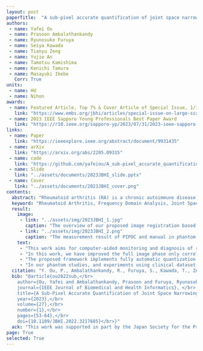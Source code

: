 ```yaml
---
layout: post
paperTitle:  "A sub-pixel accurate quantification of joint space narrowing progression in rheumatoid arthritis"
authors:
 - name: Yafei Ou
 - name: Prasoon Ambalathankandy
 - name: Ryunosuke Furuya
 - name: Seiya Kawada
 - name: Tianyu Zeng
 - name: Yujie An
 - name: Tamotsu Kamishima
 - name: Kenichi Tamura
 - name: Masayuki Ikebe
   Corr: True
units:
 - name: HU
 - name: Nihon
awards:
 - name: Featured Article, Top 7% & Cover Article of Special Issue, 1/12
   link: "https://www.embs.org/jbhi/articles/special-issue-on-large-scale-medical-image-and-video-analytics-for-clinical-decision-support/"
 - name: 2023 IEEE Sapporo Young Professionals Best Paper Award
   link: "https://r10.ieee.org/sapporo-yp/2023/07/31/2023-ieee-sapporo-yp-awards%e3%81%ae%e9%81%b8%e8%80%83%e7%b5%90%e6%9e%9c%e3%81%ae%e7%99%ba%e8%a1%a8/"
links:
 - name: Paper
   link: "https://ieeexplore.ieee.org/abstract/document/9931435"
 - name: arXiv
   link: "https://arxiv.org/abs/2205.09315"
 - name: code
   link: "https://github.com/yafeiou/A_sub-pixel_accurate_quantification_of_JSN_progression_in_RA"
 - name: Slide
   link: "../assets/documents/2023JBHI_slide.pptx"
 - name: Cover
   link: "../assets/documents/2023JBHI_cover.png"
contents:
  abstract: "Rheumatoid arthritis (RA) is a chronic autoimmune disease that primarily affects peripheral synovial joints, like fingers, wrists and feet. Radiology plays a critical role in the diagnosis and monitoring of RA. Limited by the current spatial resolution of radiographic imaging, joint space narrowing (JSN) progression of RA for the same reason above can be less than one pixel per year with universal spatial resolution. Insensitive monitoring of JSN can hinder the radiologist/rheumatologist from making a proper and timely clinical judgment. In this paper, we propose a novel and sensitive method that we call partial image phase-only correlation which aims to automatically quantify JSN progression in the early RA. The majority of the current literature utilizes the mean error, root-mean-square deviation and standard deviation to report the accuracy at pixel level. Our work measures JSN progression between a baseline and its follow-up finger joint images by using the phase spectrum in the frequency domain. Using this study, the mean error can be reduced to 0.0130 mm when applied to phantom radiographs with ground truth, and 0.0519 mm standard deviation for clinical radiography. With the sub-pixel accuracy far beyond usual manual measurements, we are optimistic that the proposed work is a promising scheme for automatically quantifying JSN progression."
  keyword: "Rheumatoid Arthritis, Frequency Domain Analysis, Joint Space Narrowing, Phantom Imaging, Radiology, Computer-aided Diagnosis."
  result:
    image:
     - link: "../assets/img/2023JBHI_1.jpg"
       caption: "The overview of our proposed image registration based JSN progression quantification framework. Our framework can be understood in three steps.§ II-A Use image processing algorithms to detect and calibrate joint positions. § II-B Take a MCP joint as an example, segment the proximal phalanx bone and metacarpal bone based on gradient information. § II-C Combining the discrete Fourier transform and the joint segmentation curve, segment the proximal phalanx bone and metacarpal bone in the phase spectrum. Then, Measure the movement of the proximal phalanx bone and metacarpal bone between baseline and follow-up radiographs respectively by calculating the phase difference, thus resulting in JSN progression quantification."
     - link: "../assets/img/2023JBHI_2.png"
       caption: "The measurement result of PIPOC and manual in phantom study. Blue lines are the relative JSW of each image to the first image obtained by PIPOC. Orange dot lines are the difference of manually measured JSW between every image and the first image. We preformed two imaging techniques in our phantom study, radiography: (a)∼(d), Tomosynthesis: (e)∼(h). The phantom of sub-figure (a), (b), (e) and (f) is placed in air. The phantom of sub-figure (c), (d), (g) and (h) is placed in distilled water. The true JSW of phantom is from 1.20 mm to 2.20 mm at increments of 0.10 mm in sub-figure (a), (c), (e) and (g). And it is from 1.65 mm to 1.75 mm at increments of 0.01 mm in sub-figure (b), (d), (f) and (h)."
    text:
     - "This work aims for computer-aided monitoring and diagnosis of rheumatoid arthritis (RA). We proposed a joint space narrowing (JSN) progression quantization framework based on image registration. Our extensive experiments demonstrate that our proposed framework promises high precision monitoring when compared to two mainstream related works; the scoring framework based on machine learning classification, and the joint space width (JSW) quantization framework based on edge detection. Our proposed framework can fill the gap in monitoring the JSN progression with high sensitivity, and offers a broad application prospect."
     - "In this work, we have improved the full image phase only correlation (FIPOC) algorithm by adding a phase spectrum segmentation step, so that it can measure the displacements of multiple regions at the same time. We named the improved FIPOC algorithm as partial image phase only correlation (PIPOC). As an image registration algorithm, PIPOC is used in JSN progression quantification. Compared with FIPOC, PIPOC can effectively avoid the impact of the segmentation and in-painting process and reduce the phase dispersion in the phase difference spectrum. In our phantom study, PIPOC has a much lower mean error than FIPOC."
     - "The proposed framework implements fully automatic quantization of JSN progression in RA. The algorithm pipeline consists of joint position detection, joint segmentation and JSN progression quantification. In this work, the joint positions are detected with a joint classifier which is trained by haar-like feature based AdaBoost, and a ridge detection-like algorithm is proposed to calculate the segmentation curve. The JSN progression is quantified by PIPOC."
     - "In our phantom studies, and experiments using clinical dataset our algorithm can measure the displacements of upper and lower bones with sub-pixel accuracy. The measured mean error of our algorithm is in range of 11.9% - 35.0% in comparison to manual measurements using radiographic phantom datasets, in range of 6.0% - 16.1% when using tomosynthesis phantom datasets, and with a standard deviation of 0.0519 mm when using radiographic clinical dataset. Our work greatly improves the accuracy and sensitivity of JSN progression quantification, which might help radiologists/rheumatologists to make more timely judgments on diagnosis and prognosis in rheumatoid arthritis patients."
  citation: "Y. Ou, P., Ambalathankandy, R., Furuya, S., Kawada, T., Zeng, Y., An, T., Kamishima, and M., Ikebe, A Sub-Pixel Accurate Quantification of Joint Space Narrowing Progression in Rheumatoid Arthritis, in <i>IEEE Journal of Biomedical and Health Informatics</i>, vol. 27, no. 1, pp. 53-64, Jan. 2023, doi: 10.1109/JBHI.2022.3217685."
  bib: "@article{ou2022sub,</br>
    author={Ou, Yafei and Ambalathankandy, Prasoon and Furuya, Ryunosuke and Kawada, Seiya and Zeng, Tianyu and An, Yujie and Kamishima, Tamotsu and Tamura, Kenichi and Ikebe, Masayuki},</br>
    journal={IEEE Journal of Biomedical and Health Informatics}, </br>
    title={A Sub-Pixel Accurate Quantification of Joint Space Narrowing Progression in Rheumatoid Arthritis}, </br>
    year={2023},</br>
    volume={27},</br>
    number={1},</br>
    pages={53-64},</br>
    doi={10.1109/JBHI.2022.3217685}</br>}"
  ack: "This work was supported in part by the Japan Society for the Promotion of Science (JSPS) Grants-in-Aid for Scientific Research (KAKENHI) under Grants 18H05288 and 21K07611, and in part by JST SPRING under Grant JPMJSP2119."
page: True
selected: True
---
```


